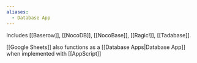 ```yaml
---
aliases:
  - Database App
---
```


Includes [[Baserow]], [[NocoDB]], [[NocoBase]], [[Ragic!]], [[Tadabase]].

[[Google Sheets]] also functions as a [[Database Apps|Database App]] when implemented with [[AppScript]]






